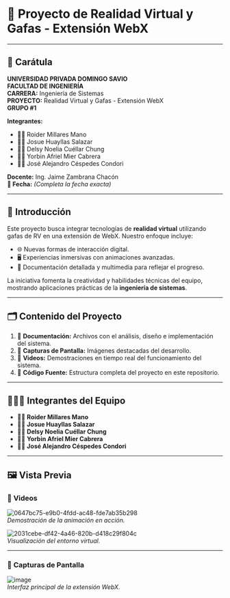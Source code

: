 # 🥽 Proyecto de Realidad Virtual y Gafas - Extensión WebX

---

## 📜 **Carátula**

**UNIVERSIDAD PRIVADA DOMINGO SAVIO**  
**FACULTAD DE INGENIERÍA**  
**CARRERA:** Ingeniería de Sistemas  
**PROYECTO:** Realidad Virtual y Gafas - Extensión WebX  
**GRUPO #1**  

**Integrantes:**  
- 🧑‍💻 Roider Millares Mano  
- 👨‍💻 Josue Huayllas Salazar  
- 👩‍💻 Delsy Noelia Cuéllar Chung  
- 👨‍💻 Yorbin Afriel Mier Cabrera  
- 🧑‍💻 José Alejandro Céspedes Condori  

**Docente:** Ing. Jaime Zambrana Chacón  
**📅 Fecha:** _(Completa la fecha exacta)_  

---

## 🌟 **Introducción**

Este proyecto busca integrar tecnologías de **realidad virtual** utilizando gafas de RV en una extensión de WebX. Nuestro enfoque incluye:  
- 🌐 Nuevas formas de interacción digital.  
- 🖥️ Experiencias inmersivas con animaciones avanzadas.  
- 📖 Documentación detallada y multimedia para reflejar el progreso.

La iniciativa fomenta la creatividad y habilidades técnicas del equipo, mostrando aplicaciones prácticas de la **ingeniería de sistemas**.

---

## 🗂️ **Contenido del Proyecto**

1. 📄 **Documentación:** Archivos con el análisis, diseño e implementación del sistema.  
2. 📸 **Capturas de Pantalla:** Imágenes destacadas del desarrollo.  
3. 🎥 **Videos:** Demostraciones en tiempo real del funcionamiento del sistema.  
4. 💾 **Código Fuente:** Estructura completa del proyecto en este repositorio.  

---

## 🧑‍🤝‍🧑 **Integrantes del Equipo**

- 🧑‍💻 **Roider Millares Mano**  
- 👨‍💻 **Josue Huayllas Salazar**  
- 👩‍💻 **Delsy Noelia Cuéllar Chung**  
- 👨‍💻 **Yorbin Afriel Mier Cabrera**  
- 🧑‍💻 **José Alejandro Céspedes Condori**  

---



## 🖼️ **Vista Previa**

### 🎥 **Videos**
![0647bc75-e9b0-4fdd-ac48-fde7ab35b298](https://github.com/user-attachments/assets/35ec8e05-7197-4a62-b6c0-60401bc18e67)  
*Demostración de la animación en acción.*

![2031cebe-df42-4a46-820b-d418c29f804c](https://github.com/user-attachments/assets/9a6edb3b-652c-49c6-a35c-7aa77cfdeebc)  
*Visualización del entorno virtual.*

---

### 📸 **Capturas de Pantalla**
![image](https://github.com/user-attachments/assets/af78fce6-6737-40a3-b13f-d1508efb62cb)  
*Interfaz principal de la extensión WebX.*

